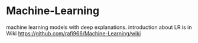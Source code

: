 # Machine-Learning
machine learning models with deep explanations.
introduction about LR is in Wiki https://github.com/rafi966/Machine-Learning/wiki
